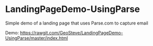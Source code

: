 LandingPageDemo-UsingParse
==========================

Simple demo of a landing page that uses Parse.com to capture email


Demo: https://rawgit.com/GeoSteve/LandingPageDemo-UsingParse/master/index.html
